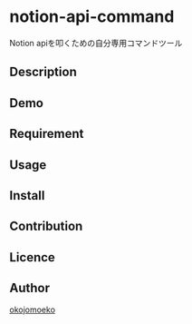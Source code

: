 # notion-api-command

Notion apiを叩くための自分専用コマンドツール

## Description

## Demo

## Requirement

## Usage

## Install

## Contribution

## Licence

## Author

[okojomoeko](https://gitlab.com/okojomoeko)
